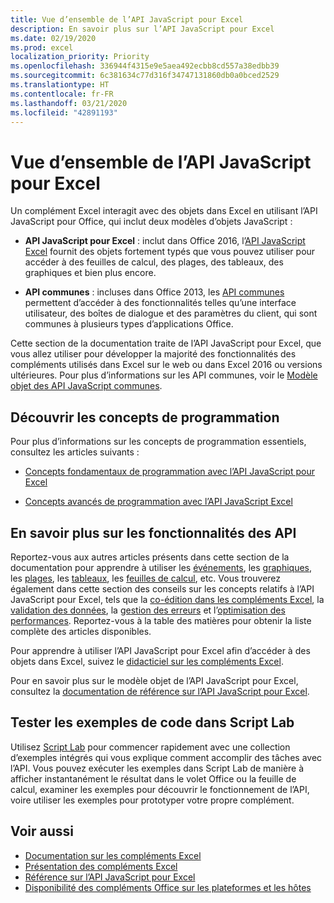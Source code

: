 ```yaml
---
title: Vue d’ensemble de l’API JavaScript pour Excel
description: En savoir plus sur l’API JavaScript pour Excel
ms.date: 02/19/2020
ms.prod: excel
localization_priority: Priority
ms.openlocfilehash: 336944f4315e9e5aea492ecbb8cd557a38edbb39
ms.sourcegitcommit: 6c381634c77d316f34747131860db0a0bced2529
ms.translationtype: HT
ms.contentlocale: fr-FR
ms.lasthandoff: 03/21/2020
ms.locfileid: "42891193"
---
```

# <a name="excel-javascript-api-overview"></a>Vue d’ensemble de l’API JavaScript pour Excel

Un complément Excel interagit avec des objets dans Excel en utilisant l’API JavaScript pour Office, qui inclut deux modèles d’objets JavaScript :

* **API JavaScript pour Excel** : inclut dans Office 2016, l’[API JavaScript Excel](/javascript/api/excel) fournit des objets fortement typés que vous pouvez utiliser pour accéder à des feuilles de calcul, des plages, des tableaux, des graphiques et bien plus encore. 

* **API communes** : incluses dans Office 2013, les [API communes](/javascript/api/office) permettent d’accéder à des fonctionnalités telles qu’une interface utilisateur, des boîtes de dialogue et des paramètres du client, qui sont communes à plusieurs types d’applications Office.

Cette section de la documentation traite de l’API JavaScript pour Excel, que vous allez utiliser pour développer la majorité des fonctionnalités des compléments utilisés dans Excel sur le web ou dans Excel 2016 ou versions ultérieures. Pour plus d’informations sur les API communes, voir le [Modèle objet des API JavaScript communes](../../develop/office-javascript-api-object-model.md). 

## <a name="learn-programming-concepts"></a>Découvrir les concepts de programmation

Pour plus d’informations sur les concepts de programmation essentiels, consultez les articles suivants :
 
- [Concepts fondamentaux de programmation avec l’API JavaScript pour Excel](../../excel/excel-add-ins-core-concepts.md)

- [Concepts avancés de programmation avec l’API JavaScript Excel](../../excel/excel-add-ins-advanced-concepts.md)

## <a name="learn-about-api-capabilities"></a>En savoir plus sur les fonctionnalités des API

Reportez-vous aux autres articles présents dans cette section de la documentation pour apprendre à utiliser les [événements](../../excel/excel-add-ins-events.md), les [graphiques](../../excel/excel-add-ins-charts.md), les [plages](../../excel/excel-add-ins-ranges.md), les [tableaux](../../excel/excel-add-ins-tables.md), les [feuilles de calcul](../../excel/excel-add-ins-worksheets.md), etc. Vous trouverez également dans cette section des conseils sur les concepts relatifs à l’API JavaScript pour Excel, tels que la [co-édition dans les compléments Excel](../../excel/co-authoring-in-excel-add-ins.md), la [validation des données](../../excel/excel-add-ins-data-validation.md), la [gestion des erreurs](../../excel/excel-add-ins-error-handling.md) et l’[optimisation des performances](../../excel/performance.md). Reportez-vous à la table des matières pour obtenir la liste complète des articles disponibles.

Pour apprendre à utiliser l’API JavaScript pour Excel afin d’accéder à des objets dans Excel, suivez le [didacticiel sur les compléments Excel](../../tutorials/excel-tutorial.md). 

Pour en savoir plus sur le modèle objet de l’API JavaScript pour Excel, consultez la [documentation de référence sur l’API JavaScript pour Excel](/javascript/api/excel).

## <a name="try-out-code-samples-in-script-lab"></a>Tester les exemples de code dans Script Lab

Utilisez [Script Lab](../../overview/explore-with-script-lab.md) pour commencer rapidement avec une collection d’exemples intégrés qui vous explique comment accomplir des tâches avec l’API. Vous pouvez exécuter les exemples dans Script Lab de manière à afficher instantanément le résultat dans le volet Office ou la feuille de calcul, examiner les exemples pour découvrir le fonctionnement de l’API, voire utiliser les exemples pour prototyper votre propre complément.

## <a name="see-also"></a>Voir aussi

- [Documentation sur les compléments Excel](../../excel/index.md)
- [Présentation des compléments Excel](../../excel/excel-add-ins-overview.md)
- [Référence sur l’API JavaScript pour Excel](/javascript/api/excel)
- [Disponibilité des compléments Office sur les plateformes et les hôtes](../../overview/office-add-in-availability.md)
